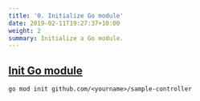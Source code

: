 ```yaml
---
title: '0. Initialize Go module'
date: 2019-02-11T19:27:37+10:00
weight: 2
summary: Initialize a Go module.
---
```


## [Init Go module](https://github.com/nakamasato/sample-controller/commit/9477a896409b923f7ddcb2a667bcb5cb6380c0c4)

```
go mod init github.com/<yourname>/sample-controller
```
